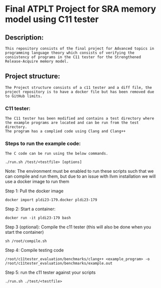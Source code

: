 # Final ATPLT Project for SRA memory model using C11 tester
## Description:
    This repository consists of the final project for Advanced topics in programming language theory which consists of verifying the consistency of programs in the C11 tester for the Strengthened Release-Acquire memory model. 

## Project structure:

    The Project structure consists of a c11 tester and a diff file, the project repository is to have a docker file but has been removed due to GitHub limits.

### C11 tester:

    The C11 tester has been modified and contains a test directory where the example programs are located and can be run from the test directory. 
    The program has a complied code using Clang and Clang++

### Steps to run the example code:

    The C code can be run using the below commands.
    
```pycon
./run.sh /test/<testfile> [options]
```
Note: The environment must be enabled to run these scripts such that we can compile and run them, but due to an issue with llvm installation we will use a docker image to run them

Step 1:
    Pull the docker image 
```pycon
docker import pldi23-179.docker pldi23-179
```
Step 2: Start a container:
```pycon
docker run -it pldi23-179 bash
```
Step 3 (optional): Compile the c11 tester (this will also be done when you start the container)
```pycon
sh /root/compile.sh
```

Step 4: Compile testing code
```pycon
/root/c11tester_evaluation/benchmarks/clang++ <example_program> -o /root/c11tester_evaluation/benchmarks/example.out
```

Step 5: run the c11 tester against your scripts
```pycon
./run.sh ./test/<testfile> 
```

